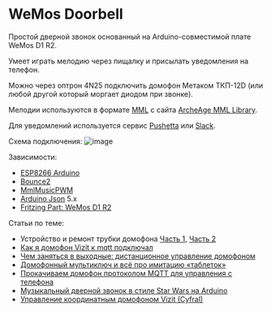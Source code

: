 # WeMos Doorbell
Простой дверной звонок основанный на Arduino-совместимой плате WeMos D1 R2. 

Умеет играть мелодию через пищалку и присылать уведомления на телефон.

Можно через оптрон 4N25 подключить домофон Метаком ТКП-12D (или любой другой который моргает диодом при звонке).

Мелодии используются в формате [MML](https://en.wikipedia.org/wiki/Music_Macro_Language) с сайта [ArcheAge MML Library](https://archeagemmllibrary.com/).

Для уведомлений используется сервис [Pushetta](http://www.pushetta.com) или [Slack](https://slack.com).

Схема подключения:
![image](https://user-images.githubusercontent.com/1931442/37878855-428fa142-3080-11e8-9af3-dee667024dea.png)

Зависимости:
* [ESP8266 Arduino](https://geekelectronics.org/arduino/wemos-d1-r2-na-esp8266.html)
* [Bounce2](https://github.com/thomasfredericks/Bounce2)
* [MmlMusicPWM](https://github.com/maxint-rd/MmlMusicPWM)
* [Arduino Json](https://arduinojson.org/doc/) 5.x
* [Fritzing Part: WeMos D1 R2](https://github.com/mikeipin/Fritzing-Part-WeMos-D1-R2)

Статьи по теме:
* Устройство и ремонт трубки домофона [Часть 1](http://sesaga.ru/ustrojstvo-i-remont-trubki-domofona.html), [Часть 2](http://sesaga.ru/ustrojstvo-i-remont-trubki-domofona-chast-2.html)
* [Как я домофон Vizit к mqtt подключал](https://geektimes.ru/post/284302/)
* [Чем заняться в выходные: дистанционное управление домофоном](https://geektimes.ru/post/284110/)
* [Домофонный мультиключ и всё про имитацию «таблеток»](https://geektimes.ru/post/258674/)
* [Прокачиваем домофон протоколом MQTT для управления с телефона](https://geektimes.ru/post/292735/)
* [Музыкальный дверной звонок в стиле Star Wars на Arduino](https://geektimes.ru/post/258740/)
* [Управление координатным домофоном Vizit (Cyfral)](https://blog.instalator.ru/archives/971)
